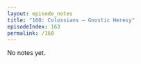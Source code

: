 ```yaml
---
layout: episode_notes
title: "160: Colossians — Gnostic Heresy"
episodeIndex: 163
permalink: /160
---
```

No notes yet.
